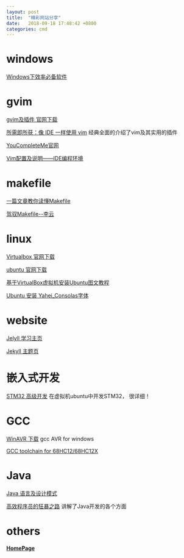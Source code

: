 ```yaml
---
layout: post
title:  "精彩网站分享"
date:   2018-09-18 17:48:42 +0800
categories: cmd
---
```

# windows
[Windows下效率必备软件](https://www.jeffjade.com/2015/10/19/2015-10-18-Efficacious-win-software/)

# gvim
[gvim及插件 官网下载](https://www.vim.org/)

[所需即所获：像 IDE 一样使用 vim](https://github.com/yangyangwithgnu/use_vim_as_ide#2)
经典全面的介绍了vim及其实用的插件

[YouCompleteMe官网](http://valloric.github.io/YouCompleteMe/#full-installation-guide)

[Vim配置及说明——IDE编程环境](http://www.cnblogs.com/zhongcq/p/3642794.html)

# makefile
[一篇文章教你读懂Makefile](http://www.cnblogs.com/hdk1993/p/4918679.html)

[驾驭Makefile--李云](https://wenku.baidu.com/view/19505f7c5acfa1c7aa00cc24.html)

# linux
[Virtualbox 官网下载](https://www.virtualbox.org/)

[ubuntu 官网下载](https://www.ubuntu.com/download/desktop)

[基于VirtualBox虚拟机安装Ubuntu图文教程](https://blog.csdn.net/u012732259/article/details/70172704)

[Ubuntu 安装 Yahei_Consolas字体](https://www.cnblogs.com/jiqing9006/p/9021756.html)

# website
[Jelyll 学习主页](https://jekyllrb.com/)

[Jekyll 主题页](http://jekyllthemes.org/page2/)

# 嵌入式开发
[STM32 高级开发](https://blog.csdn.net/zhengyangliu123/article/list/1)
在虚拟机ubuntu中开发STM32， 很详细！

# GCC
[WinAVR 下载](https://sourceforge.net/projects/winavr/)
gcc AVR for windows

[GCC toolchain for 68HC12/68HC12X](https://stackoverflow.com/questions/6895445/gcc-toolchain-for-68hc12-68hc12x)

# Java
[Java 语言及设计模式](http://www.weixueyuan.net/)

[高效程序员的狂暴之路](https://blog.csdn.net/dc_726/article/details/47427791)
讲解了Java开发的各个方面

# others

[**HomePage**](https://robin163.github.io/)

